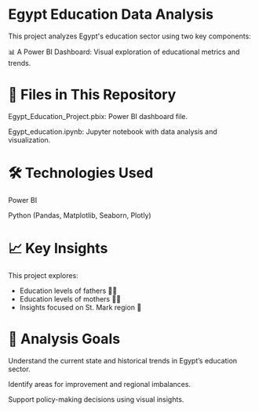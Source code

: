 # Egypt Education Data Analysis
This project analyzes Egypt's education sector using two key components:

📊 A Power BI Dashboard: Visual exploration of educational metrics and trends.


# 📁 Files in This Repository
Egypt_Education_Project.pbix: Power BI dashboard file.

Egypt_education.ipynb: Jupyter notebook with data analysis and visualization.

# 🛠️ Technologies Used
Power BI

Python (Pandas, Matplotlib, Seaborn, Plotly)



# 📈 Key Insights
This project explores:

- Education levels of fathers 👨‍🏫
- Education levels of mothers 👩‍🏫
- Insights focused on St. Mark region 🏫

# 🧠 Analysis Goals
Understand the current state and historical trends in Egypt’s education sector.

Identify areas for improvement and regional imbalances.

Support policy-making decisions using visual insights.
